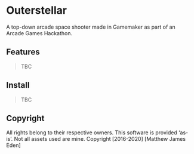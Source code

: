 # Outerstellar
A top-down arcade space shooter made in Gamemaker as part of an Arcade Games Hackathon.

## Features
> TBC

## Install
> TBC

## Copyright
All rights belong to their respective owners. This software is provided ‘as-is’. Not all assets used are mine.
Copyright [2016-2020] [Matthew James Eden]
